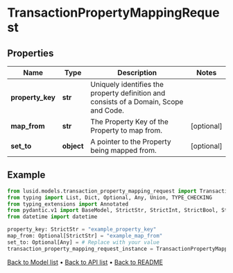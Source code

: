 # TransactionPropertyMappingRequest

## Properties
Name | Type | Description | Notes
------------ | ------------- | ------------- | -------------
**property_key** | **str** | Uniquely identifies the property definition and consists of a Domain, Scope and Code. | 
**map_from** | **str** | The Property Key of the Property to map from. | [optional] 
**set_to** | **object** | A pointer to the Property being mapped from. | [optional] 
## Example

```python
from lusid.models.transaction_property_mapping_request import TransactionPropertyMappingRequest
from typing import List, Dict, Optional, Any, Union, TYPE_CHECKING
from typing_extensions import Annotated
from pydantic.v1 import BaseModel, StrictStr, StrictInt, StrictBool, StrictFloat, StrictBytes, Field, validator, ValidationError, conlist, constr
from datetime import datetime

property_key: StrictStr = "example_property_key"
map_from: Optional[StrictStr] = "example_map_from"
set_to: Optional[Any] = # Replace with your value
transaction_property_mapping_request_instance = TransactionPropertyMappingRequest(property_key=property_key, map_from=map_from, set_to=set_to)

```

[Back to Model list](../README.md#documentation-for-models) &#8226; [Back to API list](../README.md#documentation-for-api-endpoints) &#8226; [Back to README](../README.md)

